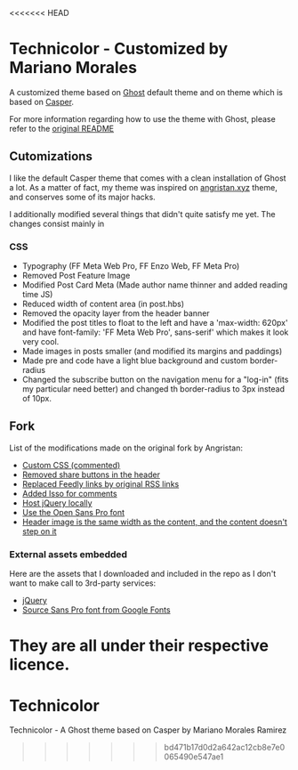 <<<<<<< HEAD
# Technicolor - Customized by Mariano Morales

A customized theme based on [Ghost](https://github.com/tryghost/ghost/) default theme and on  theme which is based on [Casper](https://github.com/TryGhost/Casper).

For more information regarding how to use the theme with Ghost, please refer to the [original README](https://github.com/TryGhost/Casper)

## Cutomizations

I like the default Casper theme that comes with a clean installation of Ghost a lot. As a matter of fact, my theme was inspired on [angristan.xyz](https://angristan.xyz) theme, and conserves some of its major hacks.

I additionally modified several things that didn't quite satisfy me yet. The changes consist mainly in

### CSS

- Typography (FF Meta Web Pro, FF Enzo Web, FF Meta Pro)
- Removed Post Feature Image
- Modified Post Card Meta (Made author name thinner and added reading time JS)
- Reduced width of content area (in post.hbs)
- Removed the opacity layer from the header banner
- Modified the post titles to float to the left and have a 'max-width: 620px' and have font-family: 'FF Meta Web Pro', sans-serif' which makes it look very cool.
- Made images in posts smaller (and modified its margins and paddings)
- Made pre and code have a light blue background and custom border-radius
- Changed the subscribe button on the navigation menu for a "log-in" (fits my particular need better) and changed th border-radius to 3px instead of 10px.

## Fork

List of the modifications made on the original fork by Angristan:

* [Custom CSS (commented)](https://github.com/Angristan/Casper-XYZ/blob/master/assets/css/custom.css)
* [Removed share buttons in the header](https://github.com/Angristan/Casper-XYZ/commit/b4530b973a71bcdfce82c02572525171a5fa9159)
* [Replaced Feedly links by original RSS links](https://github.com/Angristan/Casper-XYZ/commit/c618bc702969c217b6f48277244b6bf04b4e46bd)
* [Added Isso for comments](https://github.com/Angristan/Casper-XYZ/blob/master/post.hbs#L71)
* [Host jQuery locally](https://github.com/Angristan/Casper-XYZ/commit/50b425d7c1a370bd44d599d597b25623f8c8936b)
* [Use the Open Sans Pro font](https://github.com/Angristan/Casper-XYZ/blob/master/assets/css/custom.css#L1)
* [Header image is the same width as the content, and the content doesn't step on it](https://github.com/Angristan/Casper-XYZ/commit/1c0fd7d699651d7413028d130f59e20dbcab498e)


### External assets embedded

Here are the assets that I downloaded and included in the repo as I don't want to make call to 3rd-party services:

* [jQuery](https://github.com/jquery/jquery)
* [Source Sans Pro font from Google Fonts](https://fonts.google.com/specimen/Source+Sans+Pro)

They are all under their respective licence.
=======
# Technicolor
Technicolor - A Ghost theme based on Casper  by Mariano Morales Ramirez
>>>>>>> bd471b17d0d2a642ac12cb8e7e0065490e547ae1
